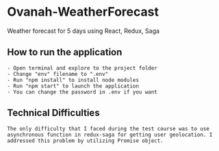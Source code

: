 # Ovanah-WeatherForecast
Weather forecast for 5 days using React, Redux, Saga

## How to run the application
	- Open terminal and explore to the project folder
	- Change "env" filename to ".env"
	- Run "npm install" to install node modules
	- Run "npm start" to launch the application
	- You can change the password in .env if you want

## Technical Difficulties
	The only difficulty that I faced during the test course was to use asynchronous function in redux-saga for getting user geolocation. I addressed this problem by utilizing Promise object.